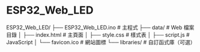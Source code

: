 # ESP32_Web_LED

ESP32_Web_LED/
├── ESP32_Web_LED.ino      # 主程式
├── data/                  # Web 檔案目錄
│   ├── index.html        # 主頁面
│   ├── style.css         # 樣式表
│   ├── script.js         # JavaScript
│   └── favicon.ico       # 網站圖標
└── libraries/            # 自訂函式庫（可選）